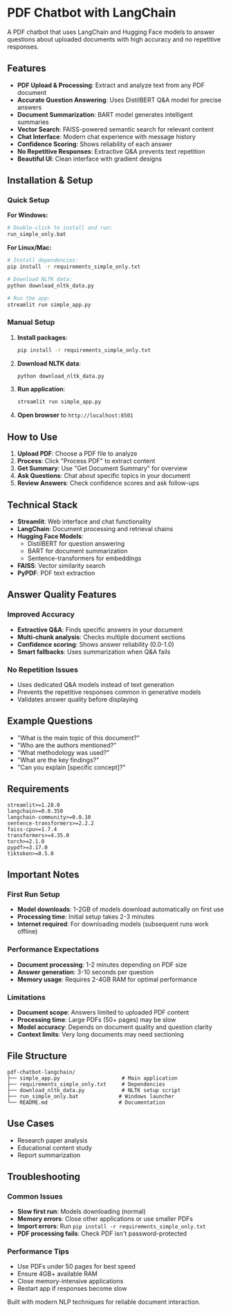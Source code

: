 # PDF Chatbot with LangChain

A PDF chatbot that uses LangChain and Hugging Face models to answer questions about uploaded documents with high accuracy and no repetitive responses.

## Features

- **PDF Upload & Processing**: Extract and analyze text from any PDF document
- **Accurate Question Answering**: Uses DistilBERT Q&A model for precise answers
- **Document Summarization**: BART model generates intelligent summaries  
- **Vector Search**: FAISS-powered semantic search for relevant content
- **Chat Interface**: Modern chat experience with message history
- **Confidence Scoring**: Shows reliability of each answer
- **No Repetitive Responses**: Extractive Q&A prevents text repetition
- **Beautiful UI**: Clean interface with gradient designs

## Installation & Setup

### Quick Setup

**For Windows:**
```bash
# Double-click to install and run:
run_simple_only.bat
```

**For Linux/Mac:**
```bash
# Install dependencies:
pip install -r requirements_simple_only.txt

# Download NLTK data:
python download_nltk_data.py

# Run the app:
streamlit run simple_app.py
```

### Manual Setup

1. **Install packages**:
   ```bash
   pip install -r requirements_simple_only.txt
   ```

2. **Download NLTK data**:
   ```bash
   python download_nltk_data.py
   ```

3. **Run application**:
   ```bash
   streamlit run simple_app.py
   ```

4. **Open browser** to `http://localhost:8501`

## How to Use

1. **Upload PDF**: Choose a PDF file to analyze
2. **Process**: Click "Process PDF" to extract content
3. **Get Summary**: Use "Get Document Summary" for overview
4. **Ask Questions**: Chat about specific topics in your document
5. **Review Answers**: Check confidence scores and ask follow-ups

## Technical Stack

- **Streamlit**: Web interface and chat functionality
- **LangChain**: Document processing and retrieval chains
- **Hugging Face Models**:
  - DistilBERT for question answering
  - BART for document summarization
  - Sentence-transformers for embeddings
- **FAISS**: Vector similarity search
- **PyPDF**: PDF text extraction

## Answer Quality Features

### Improved Accuracy
- **Extractive Q&A**: Finds specific answers in your document
- **Multi-chunk analysis**: Checks multiple document sections
- **Confidence scoring**: Shows answer reliability (0.0-1.0)
- **Smart fallbacks**: Uses summarization when Q&A fails

### No Repetition Issues
- Uses dedicated Q&A models instead of text generation
- Prevents the repetitive responses common in generative models
- Validates answer quality before displaying

## Example Questions

- "What is the main topic of this document?"
- "Who are the authors mentioned?"
- "What methodology was used?"
- "What are the key findings?"
- "Can you explain [specific concept]?"

## Requirements

```
streamlit>=1.28.0
langchain>=0.0.350
langchain-community>=0.0.10
sentence-transformers>=2.2.2
faiss-cpu>=1.7.4
transformers>=4.35.0
torch>=2.1.0
pypdf>=3.17.0
tiktoken>=0.5.0
```

## Important Notes

### First Run Setup
- **Model downloads**: 1-2GB of models download automatically on first use
- **Processing time**: Initial setup takes 2-3 minutes
- **Internet required**: For downloading models (subsequent runs work offline)

### Performance Expectations
- **Document processing**: 1-2 minutes depending on PDF size
- **Answer generation**: 3-10 seconds per question
- **Memory usage**: Requires 2-4GB RAM for optimal performance

### Limitations
- **Document scope**: Answers limited to uploaded PDF content
- **Processing time**: Large PDFs (50+ pages) may be slow
- **Model accuracy**: Depends on document quality and question clarity
- **Context limits**: Very long documents may need sectioning

## File Structure

```
pdf-chatbot-langchain/
├── simple_app.py                    # Main application
├── requirements_simple_only.txt     # Dependencies
├── download_nltk_data.py            # NLTK setup script
├── run_simple_only.bat             # Windows launcher
└── README.md                       # Documentation
```

## Use Cases

- Research paper analysis
- Educational content study
- Report summarization

## Troubleshooting

### Common Issues
- **Slow first run**: Models downloading (normal)
- **Memory errors**: Close other applications or use smaller PDFs
- **Import errors**: Run `pip install -r requirements_simple_only.txt`
- **PDF processing fails**: Check PDF isn't password-protected

### Performance Tips
- Use PDFs under 50 pages for best speed
- Ensure 4GB+ available RAM
- Close memory-intensive applications
- Restart app if responses become slow

Built with modern NLP techniques for reliable document interaction.
